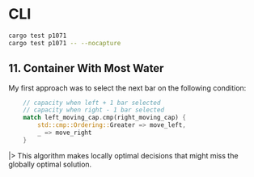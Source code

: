 # CLI

```sh
cargo test p1071
cargo test p1071 -- --nocapture
```

## 11. Container With Most Water
My first approach was to select the next bar on the following condition:
```rust
    // capacity when left + 1 bar selected
    // capacity when right - 1 bar selected
    match left_moving_cap.cmp(right_moving_cap) {
        std::cmp::Ordering::Greater => move_left,
        _ => move_right
    }
```
|> This algorithm makes locally optimal decisions that might miss the globally optimal solution.
